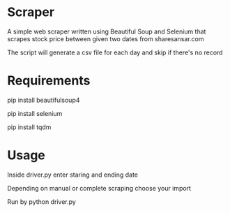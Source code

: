 # Scraper
A simple web scraper written using Beautiful Soup  and Selenium  that scrapes  stock price between given two dates from sharesansar.com

The script will generate a csv file for each day and skip if there's no record
# Requirements
pip install beautifulsoup4

pip install selenium

pip install tqdm

# Usage
Inside driver.py enter staring and ending date

Depending on manual or complete scraping choose your import

Run by python driver.py

